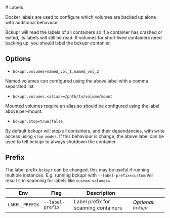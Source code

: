 # Labels

Docker labels are used to configure which volumes are backed up alone with additional behaviour.

Bckupr will read the labels of all containers so if a container has crashed or exited, its labels will still be read. If volumes for short lived containers need backing up, you should label the bckupr contanier.

## Options

* `bckupr.volumes=named_vol_1,named_vol_2`

Named volumes can configured using the above label with a comma separated list.

* `bckupr.volumes.<alias>=/path/to/volume/mount`

Mounted volumes require an alias so should be configured using the label above per-mount.

* `bckupr.stop=true|false`

By default bckupr will stop all containers, and their dependancies, with write access using `stop modes`. If this behaviour is change, the above label can be used to tell bckupr to always shutdown the container.

## Prefix

The label prefix `bckupr` can be changed, this may be useful if running multiple instances. E.g. running bckupr with `--label-prefix=custom` will result it in scanning for labels like `custom.volumes=`.

|Env|Flag|Description||
|-|-|-|-|
|`LABEL_PREFIX`|`--label-prefix`|Label prefix for scanning containers|_Optional: `bckupr`_
